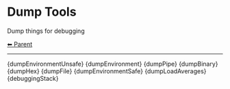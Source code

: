 # Dump Tools

Dump things for debugging

<!-- TEMPLATE header 2 -->
[⬅ Parent ](../index.md)
<hr />

{dumpEnvironmentUnsafe}
{dumpEnvironment}
{dumpPipe}
{dumpBinary}
{dumpHex}
{dumpFile}
{dumpEnvironmentSafe}
{dumpLoadAverages}
{debuggingStack}
